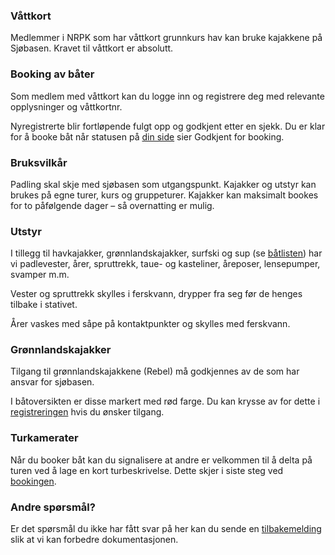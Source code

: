 ### Våttkort
Medlemmer i NRPK som har våttkort grunnkurs hav kan bruke kajakkene på Sjøbasen. Kravet til våttkort er absolutt.

### Booking av båter
Som medlem med våttkort kan du logge inn og registrere deg med relevante opplysninger og våttkortnr. 

Nyregistrerte blir fortløpende fulgt opp og godkjent etter en sjekk. Du er klar for å booke båt når statusen på [din side](om-meg) sier Godkjent for booking.

### Bruksvilkår
Padling skal skje med sjøbasen som utgangspunkt. Kajakker og utstyr kan brukes på egne turer, kurs og gruppeturer. Kajakker kan maksimalt bookes for to påfølgende dager – så overnatting er mulig.

### Utstyr
I tillegg til havkajakker, grønnlandskajakker, surfski og sup (se [båtlisten](batlist)) har vi padlevester, årer, spruttrekk, taue- og kasteliner, åreposer, lensepumper, svamper m.m.

Vester og spruttrekk skylles i ferskvann, drypper fra seg før de henges tilbake i stativet.

Årer vaskes med såpe på kontaktpunkter og skylles med ferskvann.

### Grønnlandskajakker
Tilgang til grønnlandskajakkene (Rebel) må godkjennes av de som har ansvar for sjøbasen. 

I båtoversikten er disse markert med rød farge. Du kan krysse av for dette i [registreringen](om-meg) hvis du ønsker tilgang.

### Turkamerater
Når du booker båt kan du signalisere at andre er velkommen til å delta på turen ved å lage en kort turbeskrivelse. Dette skjer i siste steg ved [bookingen](ny). 

### Andre spørsmål?
Er det spørsmål du ikke har fått svar på her kan du sende en [tilbakemelding](mailto:styret@nrpk.no?subject=booking_tilbakemelding) slik at vi kan forbedre dokumentasjonen. 